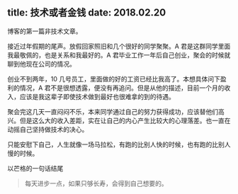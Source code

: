 title: 技术或者金钱
date: 2018.02.20
---

博客的第一篇非技术文章。

接近过年假期的尾声。放假回家照旧和几个很好的同学聚聚。A 君是这群同学里面我最敬佩的，也是关系和我最好的。A 君毕业工作一年后自己创业，聚会的时候就聊到他现在公司的情况。

创业不到两年，10 几号员工，里面做的好的工资已经比我高了。本想具体问下盈利的情况，A 君不是很想透露，便没有再追问。但是从他的描述，目前一个月的收入，应该是我这辈子即使技术做到最好也很难拿的到的待遇。

聚会完这几天一直闷闷不乐，本来同学通过自己的努力获得成功，应该替他们高兴。但是这么大的收入差距，实在让自己的内心产生比较大的心理落差。也一直在动摇自己坚持做技术的决心。

只能安慰下自己，人生就像一场马拉松，有跑的比别人快的时候，也有跑的比别人慢的时候。

以芒格的一句话结尾

> 每天进步一点，如果只够长寿，会得到自己想要的。

